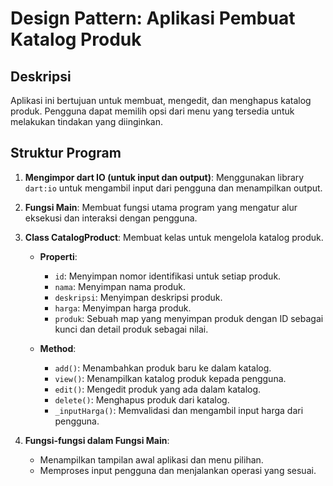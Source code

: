 # Design Pattern: Aplikasi Pembuat Katalog Produk

## Deskripsi
Aplikasi ini bertujuan untuk membuat, mengedit, dan menghapus katalog produk. Pengguna dapat memilih opsi dari menu yang tersedia untuk melakukan tindakan yang diinginkan.

## Struktur Program

1. **Mengimpor dart IO (untuk input dan output)**: Menggunakan library `dart:io` untuk mengambil input dari pengguna dan menampilkan output.

2. **Fungsi Main**: Membuat fungsi utama program yang mengatur alur eksekusi dan interaksi dengan pengguna.

3. **Class CatalogProduct**: Membuat kelas untuk mengelola katalog produk.

   - **Properti**:
     - `id`: Menyimpan nomor identifikasi untuk setiap produk.
     - `nama`: Menyimpan nama produk.
     - `deskripsi`: Menyimpan deskripsi produk.
     - `harga`: Menyimpan harga produk.
     - `produk`: Sebuah map yang menyimpan produk dengan ID sebagai kunci dan detail produk sebagai nilai.

   - **Method**:
     - `add()`: Menambahkan produk baru ke dalam katalog.
     - `view()`: Menampilkan katalog produk kepada pengguna.
     - `edit()`: Mengedit produk yang ada dalam katalog.
     - `delete()`: Menghapus produk dari katalog.
     - `_inputHarga()`: Memvalidasi dan mengambil input harga dari pengguna.

4. **Fungsi-fungsi dalam Fungsi Main**:
   - Menampilkan tampilan awal aplikasi dan menu pilihan.
   - Memproses input pengguna dan menjalankan operasi yang sesuai.
